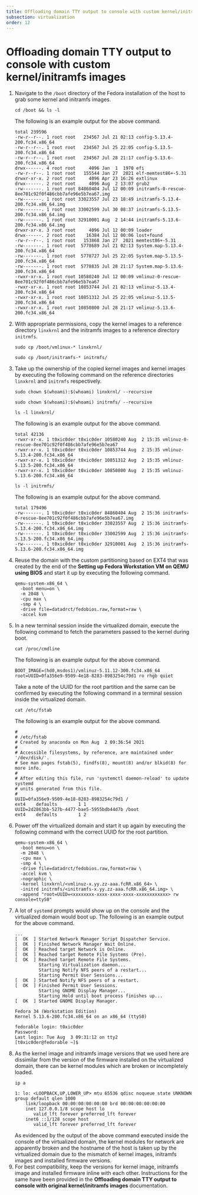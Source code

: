```yaml
---
title: Offloading domain TTY output to console with custom kernel/initramfs images  
subsection: virtualization  
order: 12  
---
```


# Offloading domain TTY output to console with custom kernel/initramfs images

1. Navigate to the `/boot` directory of the Fedora installation of the host to grab some kernel and initramfs images.  
   ```
   cd /boot && ls -l
   ```
   The following is an example output for the above command.  
   ```
   total 239596
   -rw-r--r--. 1 root root   234567 Jul 21 02:13 config-5.13.4-200.fc34.x86_64
   -rw-r--r--. 1 root root   234567 Jul 25 22:05 config-5.13.5-200.fc34.x86_64
   -rw-r--r--. 1 root root   234567 Jul 28 21:17 config-5.13.6-200.fc34.x86_64
   drwx------. 4 root root     4096 Jan  1  1970 efi
   -rw-r--r--. 1 root root   155544 Jan 27  2021 elf-memtest86+-5.31
   drwxr-xr-x. 2 root root     4096 Apr 23 16:26 extlinux
   drwx------. 2 root root     4096 Aug  2 13:07 grub2
   -rw-------. 1 root root 84860404 Jul 12 00:09 initramfs-0-rescue-8ee701c92f0f486cbb7afe96e5b7ea67.img
   -rw-------. 1 root root 33023557 Jul 23 18:49 initramfs-5.13.4-200.fc34.x86_64.img
   -rw-------. 1 root root 33002599 Jul 30 08:37 initramfs-5.13.5-200.fc34.x86_64.img
   -rw-------. 1 root root 32910001 Aug  2 14:44 initramfs-5.13.6-200.fc34.x86_64.img
   drwxr-xr-x. 3 root root     4096 Jul 12 00:09 loader
   drwx------. 2 root root    16384 Jul 12 00:06 lost+found
   -rw-r--r--. 1 root root   153868 Jan 27  2021 memtest86+-5.31
   -rw-------. 1 root root  5778689 Jul 21 02:13 System.map-5.13.4-200.fc34.x86_64
   -rw-------. 1 root root  5778727 Jul 25 22:05 System.map-5.13.5-200.fc34.x86_64
   -rw-------. 1 root root  5778835 Jul 28 21:17 System.map-5.13.6-200.fc34.x86_64
   -rwxr-xr-x. 1 root root 10580240 Jul 12 00:09 vmlinuz-0-rescue-8ee701c92f0f486cbb7afe96e5b7ea67
   -rwxr-xr-x. 1 root root 10853744 Jul 21 02:13 vmlinuz-5.13.4-200.fc34.x86_64
   -rwxr-xr-x. 1 root root 10851312 Jul 25 22:05 vmlinuz-5.13.5-200.fc34.x86_64
   -rwxr-xr-x. 1 root root 10850800 Jul 28 21:17 vmlinuz-5.13.6-200.fc34.x86_64
   ```
2. With appropriate permissions, copy the kernel images to a reference directory `linxkrnl` and the initramfs images to a reference directory `initrmfs`.  
   ```
   sudo cp /boot/vmlinux-* linxkrnl/
   ```
   ```
   sudo cp /boot/initramfs-* initrmfs/
   ```
3. Take up the ownership of the copied kernel images and kernel images by executing the following command on the reference directories `linxkrnl` and `initrmfs` respectively.  
   ```
   sudo chown $(whoami):$(whoami) linxkrnl/ --recursive
   ```
   ```
   sudo chown $(whoami):$(whoami) initrmfs/ --recursive
   ```
   ```
   ls -l linxkrnl/
   ```
   The following is an example output for the above command.  
   ```
   total 42136
   -rwxr-xr-x. 1 t0xic0der t0xic0der 10580240 Aug  2 15:35 vmlinuz-0-rescue-8ee701c92f0f486cbb7afe96e5b7ea67
   -rwxr-xr-x. 1 t0xic0der t0xic0der 10853744 Aug  2 15:35 vmlinuz-5.13.4-200.fc34.x86_64
   -rwxr-xr-x. 1 t0xic0der t0xic0der 10851312 Aug  2 15:35 vmlinuz-5.13.5-200.fc34.x86_64
   -rwxr-xr-x. 1 t0xic0der t0xic0der 10850800 Aug  2 15:35 vmlinuz-5.13.6-200.fc34.x86_64
   ```
   ```
   ls -l initrmfs/
   ```
   The following is an example output for the above command.  
   ```
   total 179496
   -rw-------. 1 t0xic0der t0xic0der 84860404 Aug  2 15:36 initramfs-0-rescue-8ee701c92f0f486cbb7afe96e5b7ea67.img
   -rw-------. 1 t0xic0der t0xic0der 33023557 Aug  2 15:36 initramfs-5.13.4-200.fc34.x86_64.img
   -rw-------. 1 t0xic0der t0xic0der 33002599 Aug  2 15:36 initramfs-5.13.5-200.fc34.x86_64.img
   -rw-------. 1 t0xic0der t0xic0der 32910001 Aug  2 15:36 initramfs-5.13.6-200.fc34.x86_64.img
   ```
4. Reuse the domain with the custom partitioning based on EXT4  that was created by the end of the **Setting up Fedora Workstation VM on QEMU using BIOS** and start it up by executing the following command.  
   ```
   qemu-system-x86_64 \
     -boot menu=on \
     -m 2048 \
     -cpu max \
     -smp 4 \
     -drive file=datadrct/fedobios.raw,format=raw \
     -accel kvm
   ```
5. In a new terminal session inside the virtualized domain, execute the following command to fetch the parameters passed to the kernel during boot.  
   ```
   cat /proc/cmdline
   ```
   The following is an example output for the above command.  
   ```
   BOOT_IMAGE=(hd0,msdos1)/vmlinuz-5.11.12-300.fc34.x86_64 root=UUID=0fa356e9-9509-4e18-8283-8983254c79d1 ro rhgb quiet
   ```
   Take a note of the UUID for the root partition and the same can be confirmed by executing the following command in a terminal session inside the virtualized domain.  
   ```
   cat /etc/fstab
   ```
   The following is an example output for the above command.
   ```
   #
   # /etc/fstab
   # Created by anaconda on Mon Aug  2 09:36:54 2021
   #
   # Accessible filesystems, by reference, are maintained under '/dev/disk/'.
   # See man pages fstab(5), findfs(8), mount(8) and/or blkid(8) for more info.
   #
   # After editing this file, run 'systemctl daemon-reload' to update systemd
   # units generated from this file.
   #
   UUID=0fa356e9-9509-4e18-8283-8983254c79d1 /                       ext4    defaults        1 1
   UUID=2d2863bb-527b-4477-bae5-5955bdb44d7b /boot                   ext4    defaults        1 2
   ```
6. Power off the virtualized domain and start it up again by executing the following command with the correct UUID for the root partition.  
   ```
   qemu-system-x86_64 \
     -boot menu=on \
     -m 2048 \
     -cpu max \
     -smp 4 \
     -drive file=datadrct/fedobios.raw,format=raw \
     -accel kvm \
     -nographic \
     -kernel linxkrnl/<vmlinuz-x.yy.zz-aaa.fcRR.x86_64> \
     -initrd initrmfs/<initramfs-x.yy.zz-aaa.fcRR.x86_64.img> \
     -append "root=UUID=<xxxxxxxx-xxxx-xxxx-xxxx-xxxxxxxxxxxx> rw console=ttyS0"
   ```
7. A lot of `systemd` prompts would show up on the console and the virtualized domain would boot up. The following is an example output for the above command.  
   ```
   ...
   [  OK  ] Started Network Manager Script Dispatcher Service.
   [  OK  ] Finished Network Manager Wait Online.
   [  OK  ] Reached target Network is Online.
   [  OK  ] Reached target Remote File Systems (Pre).
   [  OK  ] Reached target Remote File Systems.
            Starting Virtualization daemon...
            Starting Notify NFS peers of a restart...
            Starting Permit User Sessions...
   [  OK  ] Started Notify NFS peers of a restart.
   [  OK  ] Finished Permit User Sessions.
            Starting GNOME Display Manager...
            Starting Hold until boot process finishes up...
   [  OK  ] Started GNOME Display Manager.
   
   Fedora 34 (Workstation Edition)
   Kernel 5.13.6-200.fc34.x86_64 on an x86_64 (ttyS0)
   
   fedorable login: t0xic0der
   Password: 
   Last login: Tue Aug  3 09:31:12 on tty2
   [t0xic0der@fedorable ~]$
   ```
8. As the kernel image and initramfs image versions that we used here are dissimilar from the version of the firmware installed on the virtualized domain, there can be kernel modules which are broken or incompletely loaded.  
   ```
   ip a
   ```
   ```
   1: lo: <LOOPBACK,UP,LOWER_UP> mtu 65536 qdisc noqueue state UNKNOWN group default qlen 1000
       link/loopback 00:00:00:00:00:00 brd 00:00:00:00:00:00
       inet 127.0.0.1/8 scope host lo
          valid_lft forever preferred_lft forever
       inet6 ::1/128 scope host 
          valid_lft forever preferred_lft forever
   ```
   As evidenced by the output of the above command executed inside the console of the virtualized domain, the kernel modules for network are apparently broken and the hostname of the host is taken up by the virtualized domain due to the mismatch of kernel images, initramfs images and installed firmware versions.  
9. For best compatibility, keep the versions for kernel image, initramfs image and installed firmware inline with each other. Instructions for the same have been provided in the **Offloading domain TTY output to console with original kernel/initramfs images** documentation.  
